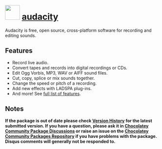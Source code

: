 # <img src="https://cdn.jsdelivr.net/gh/chocolatey-community/chocolatey-packages@edba4a5849ff756e767cba86641bea97ff5721fe/icons/audacity.svg" width="48" height="48"/> [audacity](https://chocolatey.org/packages/audacity)

Audacity is free, open source, cross-platform software for recording and editing sounds.

## Features

- Record live audio.
- Convert tapes and records into digital recordings or CDs.
- Edit Ogg Vorbis, MP3, WAV or AIFF sound files.
- Cut, copy, splice or mix sounds together.
- Change the speed or pitch of a recording.
- Add new effects with LADSPA plug-ins.
- And more! See [full list of features](https://www.audacityteam.org/about/features).

## Notes

**If the package is out of date please check [Version History](#versionhistory) for the latest submitted version. If you have a question, please ask it in [Chocolatey Community Package Discussions](https://github.com/chocolatey-community/chocolatey-packages/discussions) or raise an issue on the [Chocolatey Community Packages Repository](https://github.com/chocolatey-community/chocolatey-packages/issues) if you have problems with the package. Disqus comments will generally not be responded to.**
